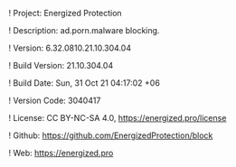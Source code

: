 ! Project: Energized Protection

! Description: ad.porn.malware blocking.

! Version: 6.32.0810.21.10.304.04

! Build Version: 21.10.304.04

! Build Date: Sun, 31 Oct 21 04:17:02 +06

! Version Code: 3040417

! License: CC BY-NC-SA 4.0, https://energized.pro/license

! Github: https://github.com/EnergizedProtection/block

! Web: https://energized.pro
